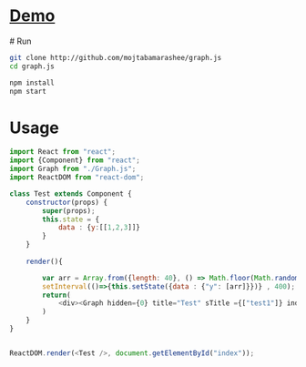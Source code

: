 # <a href="http://mojtabamarashee.github.io/graph.js">Demo</a>

<section id="index"></section>
<script type="text/javascript" src="http://github.com/mojtabamarashee/graph.js/main.js"></script></body>
# Run

```bash
git clone http://github.com/mojtabamarashee/graph.js
cd graph.js

npm install
npm start

```

# Usage
```javascript
import React from "react";
import {Component} from "react";
import Graph from "./Graph.js";
import ReactDOM from "react-dom";

class Test extends Component {
	constructor(props) {
		super(props);
		this.state = {
			data : {y:[[1,2,3]]}
		}
	}
	
	render(){

		var arr = Array.from({length: 40}, () => Math.floor(Math.random() * 40));
		setInterval(()=>{this.setState({data : {"y": [arr]}})} , 400);
		return(
			<div><Graph hidden={0} title="Test" sTitle ={["test1"]} index={[50]} width={600} height={400} data={this.state.data}/></div>
		)
	}
}


ReactDOM.render(<Test />, document.getElementById("index"));

````

